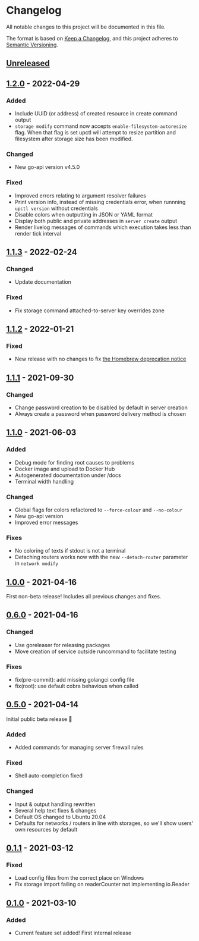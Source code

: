 # Changelog

All notable changes to this project will be documented in this file.

The format is based on [Keep a Changelog](https://keepachangelog.com/en/1.0.0/),
and this project adheres to [Semantic Versioning](https://semver.org/spec/v2.0.0.html).

## [Unreleased]

## [1.2.0] - 2022-04-29
### Added
- Include UUID (or address) of created resource in create command output
- `storage modify` command now accepts `enable-filesystem-autoresize` flag. When that flag is set upctl will attempt to resize partition and filesystem after storage size has been modified.

### Changed
- New go-api version v4.5.0

### Fixed
- Improved errors relating to argument resolver failures
- Print version info, instead of missing credentials error, when runnning `upctl version` without credentials
- Disable colors when outputting in JSON or YAML format
- Display both public and private addresses in `server create` output
- Render livelog messages of commands which execution takes less than render tick interval

## [1.1.3] - 2022-02-24
### Changed
- Update documentation

### Fixed
- Fix storage command attached-to-server key overrides zone

## [1.1.2] - 2022-01-21
### Fixed
- New release with no changes to fix [the Homebrew deprecation notice](https://github.com/goreleaser/goreleaser/pull/2591)

## [1.1.1] - 2021-09-30
### Changed
- Change password creation to be disabled by default in server creation
- Always create a password when password delivery method is chosen

## [1.1.0] - 2021-06-03
### Added
- Debug mode for finding root causes to problems
- Docker image and upload to Docker Hub
- Autogenerated documentation under /docs
- Terminal width handling

### Changed
- Global flags for colors refactored to `--force-colour` and `--no-colour`
- New go-api version
- Improved error messages

### Fixes
- No coloring of texts if stdout is not a terminal
- Detaching routers works now with the new `--detach-router` parameter in `network modify`

## [1.0.0] - 2021-04-16
First non-beta release! Includes all previous changes and fixes.

## [0.6.0] - 2021-04-16
### Changed
- Use goreleaser for releasing packages
- Move creation of service outside runcommand to facilitate testing

### Fixes
- fix(pre-commit): add missing golangci config file
- fix(root): use default cobra behavious when called

## [0.5.0] - 2021-04-14
Initial public beta release :tada:

### Added
- Added commands for managing server firewall rules

### Fixed
- Shell auto-completion fixed

### Changed
- Input & output handling rewritten
- Several help text fixes & changes
- Default OS changed to Ubuntu 20.04
- Defaults for networks / routers in line with storages, so we'll show users' own resources by default


## [0.1.1] - 2021-03-12
### Fixed
- Load config files from the correct place on Windows
- Fix storage import failing on readerCounter not implementing io.Reader

## [0.1.0] - 2021-03-10

### Added
- Current feature set added! First internal release

[Unreleased]: https://github.com/UpCloudLtd/upcloud-cli/compare/v1.2.0...HEAD
[0.1.0]: https://github.com/UpCloudLtd/upcloud-cli/releases/tag/v0.1.0
[0.1.1]: https://github.com/UpCloudLtd/upcloud-cli/releases/tag/v0.1.1
[0.5.0]: https://github.com/UpCloudLtd/upcloud-cli/releases/tag/v0.5.0
[0.6.0]: https://github.com/UpCloudLtd/upcloud-cli/releases/tag/v0.6.0
[1.0.0]: https://github.com/UpCloudLtd/upcloud-cli/releases/tag/v1.0.0
[1.1.0]: https://github.com/UpCloudLtd/upcloud-cli/releases/tag/v1.1.0
[1.1.1]: https://github.com/UpCloudLtd/upcloud-cli/releases/tag/v1.1.1
[1.1.2]: https://github.com/UpCloudLtd/upcloud-cli/releases/tag/v1.1.2
[1.1.3]: https://github.com/UpCloudLtd/upcloud-cli/releases/tag/v1.1.3
[1.2.0]: https://github.com/UpCloudLtd/upcloud-cli/releases/tag/v1.2.0

